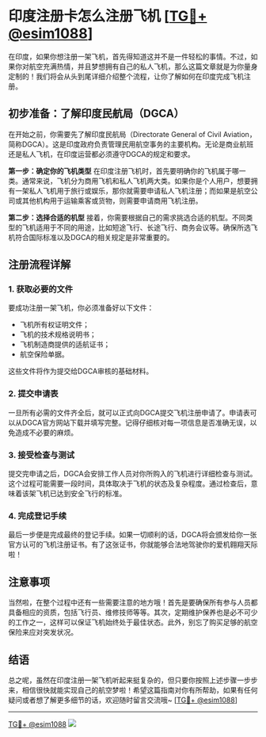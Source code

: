 # 印度注册卡怎么注册飞机 [[TG💪+ @esim1088](https://t.me/s/esim1088)]

在印度，如果你想注册一架飞机，首先得知道这并不是一件轻松的事情。不过，如果你对航空充满热情，并且梦想拥有自己的私人飞机，那么这篇文章就是为你量身定制的！我们将会从头到尾详细介绍整个流程，让你了解如何在印度完成飞机注册。

## 初步准备：了解印度民航局（DGCA）

在开始之前，你需要先了解印度民航局（Directorate General of Civil Aviation，简称DGCA）。这是印度政府负责管理民用航空事务的主要机构。无论是商业航班还是私人飞机，在印度运营都必须遵守DGCA的规定和要求。

**第一步：确定你的飞机类型**
在印度注册飞机时，首先要明确你的飞机属于哪一类。通常来说，飞机分为商用飞机和私人飞机两大类。如果你是个人用户，想要拥有一架私人飞机用于旅行或娱乐，那你就需要申请私人飞机注册；而如果是航空公司或其他机构用于运输乘客或货物，则需要申请商用飞机注册。

**第二步：选择合适的机型**
接着，你需要根据自己的需求挑选合适的机型。不同类型的飞机适用于不同的用途，比如短途飞行、长途飞行、商务会议等。确保所选飞机符合国际标准以及DGCA的相关规定是非常重要的。

## 注册流程详解

### 1. 获取必要的文件

要成功注册一架飞机，你必须准备好以下文件：
- 飞机所有权证明文件；
- 飞机的技术规格说明书；
- 飞机制造商提供的适航证书；
- 航空保险单据。

这些文件将作为提交给DGCA审核的基础材料。

### 2. 提交申请表

一旦所有必需的文件齐全后，就可以正式向DGCA提交飞机注册申请了。申请表可以从DGCA官方网站下载并填写完整。记得仔细核对每一项信息是否准确无误，以免造成不必要的麻烦。

### 3. 接受检查与测试

提交完申请之后，DGCA会安排工作人员对你所购入的飞机进行详细检查与测试。这个过程可能需要一段时间，具体取决于飞机的状态及复杂程度。通过检查后，意味着该架飞机已达到安全飞行的标准。

### 4. 完成登记手续

最后一步便是完成最终的登记手续。如果一切顺利的话，DGCA将会颁发给你一张官方认可的飞机注册证书。有了这张证书，你就能够合法地驾驶你的爱机翱翔天际啦！

## 注意事项

当然啦，在整个过程中还有一些需要注意的地方哦！首先是要确保所有参与人员都具备相应的资质，包括飞行员、维修技师等等。其次，定期维护保养也是必不可少的工作之一，这样可以保证飞机始终处于最佳状态。此外，别忘了购买足够的航空保险来应对突发状况。

## 结语

总之呢，虽然在印度注册一架飞机听起来挺复杂的，但只要你按照上述步骤一步步来，相信很快就能实现自己的航空梦啦！希望这篇指南对你有所帮助，如果有任何疑问或者想了解更多细节的话，欢迎随时留言交流哦~ [[TG💪+ @esim1088](https://t.me/s/esim1088)]

---

[TG💪+ @esim1088](https://t.me/s/esim1088) ![](https://i.postimg.cc/4NQfJmqS/Snipaste-2025-05-13-00-14-12.png)